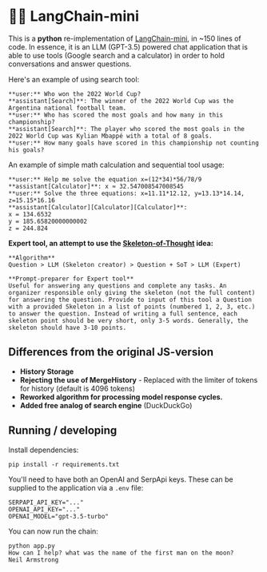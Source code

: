 # 🦜️🔗 LangChain-mini 
This is a **python** re-implementation of [LangChain-mini](https://github.com/ColinEberhardt/langchain-mini/), in ~150 lines of code. In essence, it is an LLM (GPT-3.5) powered chat application that is able to use tools (Google search and a calculator) in order to hold conversations and answer questions. 

Here's an example of using search tool:

~~~
**user:** Who won the 2022 World Cup?
**assistant[Search]**: The winner of the 2022 World Cup was the Argentina national football team.
**user:** Who has scored the most goals and how many in this championship?
**assistant[Search]**: The player who scored the most goals in the 2022 World Cup was Kylian Mbappé with a total of 8 goals.
**user:** How many goals have scored in this championship not counting his goals?
~~~

An example of simple math calculation and sequential tool usage:

~~~
**user:** Help me solve the equation x=(12*34)*56/78/9
**assistant[Calculator]**: x ≈ 32.547008547008545
**user:** Solve the three equations: x=11.11*12.12, y=13.13*14.14, z=15.15*16.16
**assistant[Calculator][Calculator][Calculator]**:
x = 134.6532
y = 185.65820000000002
z = 244.824
~~~

**Expert tool, an attempt to use the [Skeleton-of-Thought](https://arxiv.org/pdf/2307.15337.pdf) idea:**

~~~
**Algorithm**
Question > LLM (Skeleton creator) > Question + SoT > LLM (Expert)

**Prompt-preparer for Expert tool**
Useful for answering any questions and complete any tasks. An organizer responsible only giving the skeleton (not the full content) for answering the question. Provide to input of this tool a Question with a provided Skeleton in a list of points (numbered 1, 2, 3, etc.) to answer the question. Instead of writing a full sentence, each skeleton point should be very short, only 3-5 words. Generally, the skeleton should have 3-10 points.
~~~

## Differences from the original JS-version
- **History Storage**
- **Rejecting the use of MergeHistory** - Replaced with the limiter of tokens for history (default is 4096 tokens)
- **Reworked algorithm for processing model response cycles.**
- **Added free analog of search engine** (DuckDuckGo)

## Running / developing

Install dependencies:

~~~
pip install -r requirements.txt
~~~

You'll need to have both an OpenAI and SerpApi keys. These can be supplied to the application via a `.env` file:

~~~
SERPAPI_API_KEY="..."
OPENAI_API_KEY="..."
OPENAI_MODEL="gpt-3.5-turbo"
~~~

You can now run the chain:

~~~
python app.py
How can I help? what was the name of the first man on the moon?
Neil Armstrong
~~~
